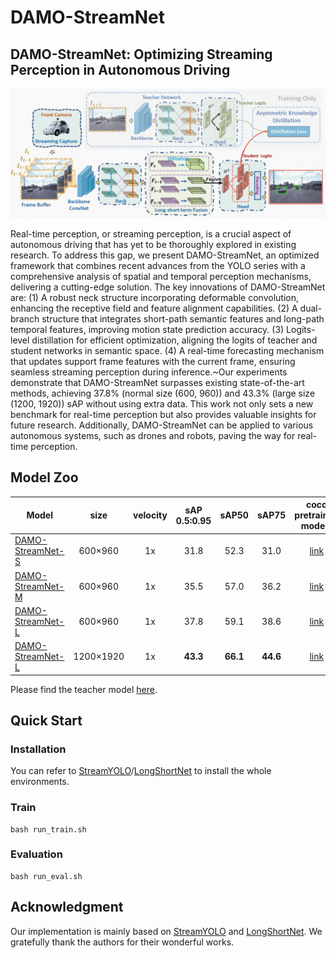 # DAMO-StreamNet

## DAMO-StreamNet: Optimizing Streaming Perception in Autonomous Driving
<p align='center'>
  <img src='assets/framework.jpg' width='900'/>
</p>

Real-time perception, or streaming perception, is a crucial aspect of autonomous driving that has yet to be thoroughly explored in existing research. To address this gap, we present DAMO-StreamNet, an optimized framework that combines recent advances from the YOLO series with a comprehensive analysis of spatial and temporal perception mechanisms, delivering a cutting-edge solution. The key innovations of DAMO-StreamNet are: (1) A robust neck structure incorporating deformable convolution, enhancing the receptive field and feature alignment capabilities. (2) A dual-branch structure that integrates short-path semantic features and long-path temporal features, improving motion state prediction accuracy. (3) Logits-level distillation for efficient optimization, aligning the logits of teacher and student networks in semantic space. (4) A real-time forecasting mechanism that updates support frame features with the current frame, ensuring seamless streaming perception during inference.~Our experiments demonstrate that DAMO-StreamNet surpasses existing state-of-the-art methods, achieving 37.8\% (normal size (600, 960)) and 43.3\% (large size (1200, 1920)) sAP without using extra data. This work not only sets a new benchmark for real-time perception but also provides valuable insights for future research. Additionally, DAMO-StreamNet can be applied to various autonomous systems, such as drones and robots, paving the way for real-time perception.



## Model Zoo

|Model |size |velocity | sAP<br>0.5:0.95 | sAP50 |sAP75| coco pretrained models | weights |
| ------        |:---: | :---:       |:---:     |:---:  | :---: | :----: | :----: |
|[DAMO-StreamNet-S](./cfgs/streamnet_s.py)    |600×960  |1x      |31.8     |52.3 | 31.0 | [link](https://drive.google.com/file/d/1MdxFS7sp45oGc6CMqEnnvtG2ddQzI3s1/view?usp=sharing) | [link](https://drive.google.com/file/d/15Mi8ShE3PiVdEBMzfG2BlVkGFdWPNL19/view?usp=share_link) |
|[DAMO-StreamNet-M](./cfgs/streamnet_m.py)    |600×960  |1x      |35.5     |57.0 | 36.2 | [link](./models/coco_pretrained_models/yolox_m_drfpn.pth) | [link](./models/checkpoints/streamnet_m.pth) |
|[DAMO-StreamNet-L](./cfgs/streamnet_l.py)    |600×960  |1x      |37.8     |59.1 | 38.6 | [link](./models/coco_pretrained_models/yolox_l_drfpn.pth) | [link](./models/checkpoints/streamnet_l.pth) |
|[DAMO-StreamNet-L](./cfgs/streamnet_l_1200x1920.py)   |1200×1920  |1x      | **43.3** | **66.1** | **44.6** | [link](./models/coco_pretrained_models/yolox_l_drfpn.pth) | [link](./models/checkpoints/streamnet_l_1200x1920.pth) |

Please find the teacher model [here](./models/teacher_models/l_s50_still_dfp_flip_ep8_4_gpus_bs_8/best_ckpt.pth).

## Quick Start

### Installation
You can refer to [StreamYOLO](https://github.com/yancie-yjr/StreamYOLO)/[LongShortNet](https://github.com/LiChenyang-Github/LongShortNet) to install the whole environments.

### Train
```shell
bash run_train.sh
```

### Evaluation
```shell
bash run_eval.sh
```


## Acknowledgment
Our implementation is mainly based on [StreamYOLO](https://github.com/yancie-yjr/StreamYOLO) and [LongShortNet](https://github.com/LiChenyang-Github/LongShortNet). We gratefully thank the authors for their wonderful works.


